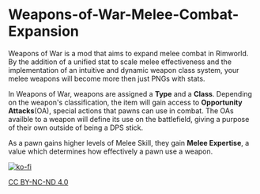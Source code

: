 # Weapons-of-War-Melee-Combat-Expansion
Weapons of War is a mod that aims to expand melee combat in Rimworld. By the addition of a unified stat to scale melee effectiveness and the implementation of an intuitive and dynamic weapon class system, your melee weapons will become more then just PNGs with stats.

In Weapons of War, weapons are assigned a **Type** and a **Class**.
Depending on the weapon's classification, the item will gain access to **Opportunity Attacks**(OA), special actions that pawns can use in combat. The OAs availble to a weapon will define its use on the battlefield, giving a purpose of their own outside of being a DPS stick.

As a pawn gains higher levels of Melee Skill, they gain **Melee Expertise**, a value which determines how effectively a pawn use a weapon.

[![ko-fi](https://ko-fi.com/img/githubbutton_sm.svg)](https://ko-fi.com/M4M44PFV1)

[CC BY-NC-ND 4.0](https://creativecommons.org/licenses/by-nc/4.0/)

